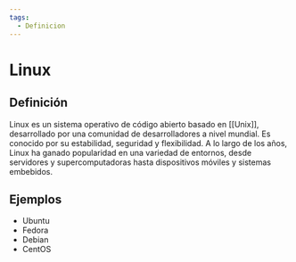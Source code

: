 ```yaml
---
tags:
  - Definicion
---
```

# Linux

## Definición

Linux es un sistema operativo de código abierto basado en [[Unix]], desarrollado por una comunidad de desarrolladores a nivel mundial. Es conocido por su estabilidad, seguridad y flexibilidad. A lo largo de los años, Linux ha ganado popularidad en una variedad de entornos, desde servidores y supercomputadoras hasta dispositivos móviles y sistemas embebidos.
## Ejemplos

+ Ubuntu
+ Fedora
+ Debian
+ CentOS
